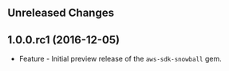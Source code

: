 Unreleased Changes
------------------

1.0.0.rc1 (2016-12-05)
------------------

* Feature - Initial preview release of the `aws-sdk-snowball` gem.

